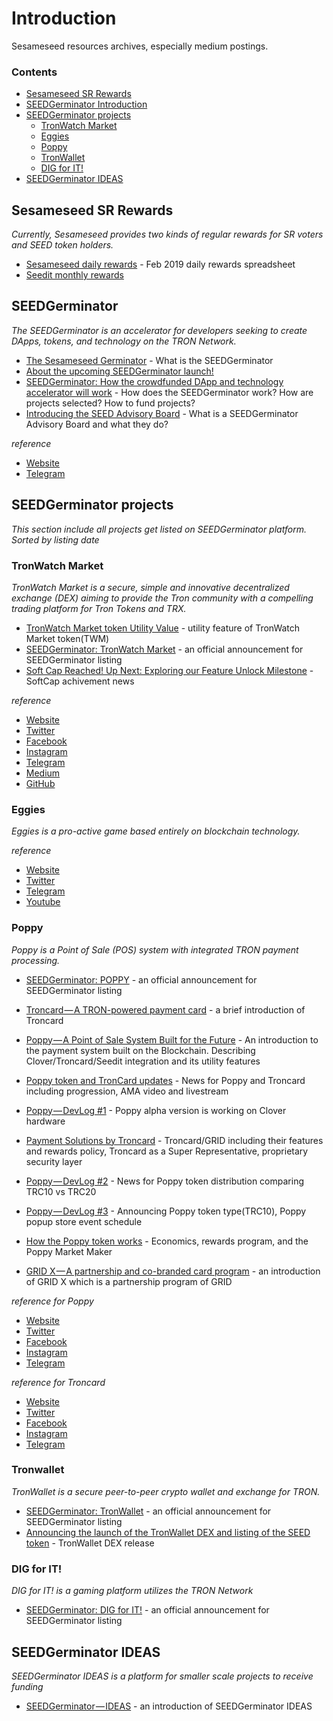 # Introduction
Sesameseed resources archives, especially medium postings. 

### Contents

- [Sesameseed SR Rewards](#Sesameseed-SR-Rewards)
- [SEEDGerminator Introduction](#SEEDGerminator)
- [SEEDGerminator projects](#SEEDGerminator-projects)
    - [TronWatch Market](#TronWatch-Market)
    - [Eggies](#Eggies)
    - [Poppy](#Poppy)
    - [TronWallet](#TronWallet)
    - [DIG for IT!](#DIG-for-IT)
- [SEEDGerminator IDEAS](#SEEDGerminator-Ideas)

## Sesameseed SR Rewards

*Currently, Sesameseed provides two kinds of regular rewards for SR voters and SEED token holders.*

* [Sesameseed daily rewards](https://goo.gl/Q35CEw) - Feb 2019 daily rewards spreadsheet
* [Seedit monthly rewards](https://medium.com/sesameseedorg/seedit-rewards-update-ea591f58fe40)

## SEEDGerminator

*The SEEDGerminator is an accelerator for developers seeking to create DApps, tokens, and technology on the TRON Network.*

* [The Sesameseed Germinator](https://medium.com/sesameseedorg/the-sesameseed-germinator-888770327a26) - What is the SEEDGerminator
* [About the upcoming SEEDGerminator launch!](https://medium.com/sesameseedorg/about-the-upcoming-seedgerminator-launch-c418d946dda8)
* [SEEDGerminator: How the crowdfunded DApp and technology accelerator will work](https://medium.com/sesameseedorg/seedgerminator-how-the-crowdfunded-dapp-and-technology-accelerator-will-work-2e56a8c68d7a) - How does the SEEDGerminator work? How are projects selected? How to fund projects?
* [Introducing the SEED Advisory Board](https://medium.com/sesameseedorg/introducing-the-seed-advisory-board-440b8704341e) - What is a SEEDGerminator Advisory Board and what they do?

*reference*

* [Website](http://seedgerminator.sesameseed.org)
* [Telegram](https://t.me/SEEDGerminator)

## SEEDGerminator projects

*This section include all projects get listed on SEEDGerminator platform. Sorted by listing date* 

### TronWatch Market

*TronWatch Market is a secure, simple and innovative decentralized exchange (DEX) aiming to provide the Tron community with a compelling trading platform for Tron Tokens and TRX.*

* [TronWatch Market token Utility Value](https://medium.com/sesameseedorg/tronwatch-market-twm-utility-value-7a1cef10c4ff) - utility feature of TronWatch Market token(TWM)
* [SEEDGerminator: TronWatch Market](https://medium.com/sesameseedorg/seedgerminator-tronwatch-market-cb70a1d12259) - an official announcement for SEEDGerminator listing
* [Soft Cap Reached! Up Next: Exploring our Feature Unlock Milestone](https://medium.com/sesameseedorg/soft-cap-reached-up-next-exploring-our-feature-unlock-milestone-565d2f5394f9) - SoftCap achivement news

*reference*

* [Website](https://tronwatch.market/)
* [Twitter](https://twitter.com/tronwatch)
* [Facebook](https://www.facebook.com/tronwatch)
* [Instagram](https://www.instagram.com/TronWatch/)
* [Telegram](https://t.me/TronWatch)
* [Medium](https://medium.com/@TronWatch/)
* [GitHub](https://github.com/TronWatch/)

### Eggies

*Eggies is a pro-active game based entirely on blockchain technology.*

*reference*

* [Website](eggies.world)
* [Twitter](https://twitter.com/eggiesegg/)
* [Telegram](https://t.me/Eggiesworld)
* [Youtube](https://www.youtube.com/channel/UCR7D8sxZkdoFHLGHCbp6hUg)

### Poppy

*Poppy is a Point of Sale (POS) system with integrated TRON payment processing.*

* [SEEDGerminator: POPPY](https://medium.com/sesameseedorg/seedgerminator-poppy-fc222aefa57b) - an official announcement for SEEDGerminator listing

* [Troncard — A TRON-powered payment card](https://medium.com/sesameseedorg/troncard-a-tron-powered-payment-card-aa53ed6b4725) - a brief introduction of Troncard

* [Poppy — A Point of Sale System Built for the Future](https://medium.com/sesameseedorg/poppy-a-pos-system-built-for-the-future-7d43b14f6e58) - An introduction to the payment system built on the Blockchain. Describing Clover/Troncard/Seedit integration and its utility features

* [Poppy token and TronCard updates](https://medium.com/sesameseedorg/poppy-token-and-troncard-updates-8e092e2126e5) - News for Poppy and Troncard including progression, AMA video and livestream

* [Poppy — DevLog #1](https://medium.com/sesameseedorg/poppy-devlog-1-120943cc6f01) - Poppy alpha version is working on Clover hardware

* [Payment Solutions by Troncard](https://medium.com/sesameseedorg/payment-solutions-by-troncard-78aa0e5d3ac7) - Troncard/GRID including their features and rewards policy, Troncard as a Super Representative, proprietary security layer

* [Poppy — DevLog #2](https://medium.com/sesameseedorg/poppy-token-distribution-update-fbb8e3fe5e31) - News for Poppy token distribution comparing TRC10 vs TRC20

* [Poppy — DevLog #3](https://medium.com/sesameseedorg/poppy-devlog-3-ff52b64b0732) - Announcing Poppy token type(TRC10), Poppy popup store event schedule

* [How the Poppy token works](https://medium.com/sesameseedorg/how-the-poppy-token-works-140d0aac150c) - Economics, rewards program, and the Poppy Market Maker

* [GRID X — A partnership and co-branded card program](https://medium.com/sesameseedorg/grid-x-a-partnership-and-co-branded-card-program-b9f222c2d9e0) - an introduction of GRID X which is a partnership program of GRID

*reference for Poppy*

* [Website](https://poppypos.com/)
* [Twitter](https://twitter.com/PoppyPOS)
* [Facebook](https://www.facebook.com/PoppyPOSapp)
* [Instagram](https://www.instagram.com/Poppy_POS)
* [Telegram](t.me/PoppyPOS)

*reference for Troncard*

* [Website](https://troncard.io/)
* [Twitter](https://twitter.com/Troncard_io)
* [Facebook](https://www.facebook.com/troncard.io)
* [Instagram](http://instagram.com/troncard.io)
* [Telegram](https://t.me/troncard)

### Tronwallet

*TronWallet is a secure peer-to-peer crypto wallet and exchange for TRON.*

* [SEEDGerminator: TronWallet](https://medium.com/sesameseedorg/seedgerminator-tronwallet-3342b5c0d903) - an official announcement for SEEDGerminator listing
* [Announcing the launch of the TronWallet DEX and listing of the SEED token](https://medium.com/sesameseedorg/announcing-the-launch-of-the-tronwallet-dex-and-listing-of-the-seed-token-6ac2be3fb5ef) - TronWallet DEX release

### DIG for IT!

*DIG for IT! is a gaming platform utilizes the TRON Network*

* [SEEDGerminator: DIG for IT!](https://medium.com/sesameseedorg/seedgerminator-dig-for-it-3d51234b6d91) - an official announcement for SEEDGerminator listing


## SEEDGerminator IDEAS

*SEEDGerminator IDEAS is a platform for smaller scale projects to receive funding*

* [SEEDGerminator — IDEAS](https://medium.com/sesameseedorg/seedgerminator-ideas-d384f37731dd) - an introduction of SEEDGerminator IDEAS 
